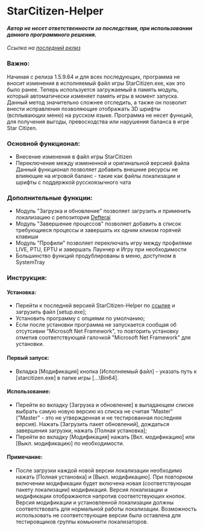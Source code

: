# StarCitizen-Helper

#### *Автор не несет ответственности за последствия, при использовании данного программного решения.*
*Ссылка на [последний релиз](https://github.com/Shin0by/StarCitizen-Helper/releases/latest)*

### Важно:
Начиная с релиза 1.5.9.64 и для всех последующих, программа не вносит изменения в исполняемый файл игры StarCitizen.exe, как это было ранее. Теперь используется загружаемый в память модуль, который автоматически изменяет память игры в момент запуска. Данный метод значительно сложнее отследить, а также он позволит внести исправления позволяющие отображать 3D шрифты (всплывающих меню) на русском языке.
Программа не несет функций, для получения выгоды, превосходства или нарушения баланса в игре Star Citizen.

### Основной функционал:
  * Внесение изменения в файл игры StarCitizen
  * Переключение между измененной и оригинальной версией файла
Данный функционал позволяет добавить внешние ресурсы не влияющие на игровой баланс - такие как файлы локализации и шрифты с поддержкой русскоязычного чата

### Дополнительные функции:
  * Модуль "Загрузка и обновление" позволяет загрузить и применить локализацию с репозитория [Defterai]( https://github.com/defterai/StarCitizenModding)
  * Модуль "Завершение процессов" позволяет добавить в список требующиеся процессы и завершать их одним кликом горячей клавиши
  * Модуль "Профили" позволяет переключать игру между профилями LIVE, PTU, EPTU и завершать Лаунчер и Игру при необходимости
  * Большинство функций продублированы в меню, доступном в SystemTray

### Инструкция:
#### Установка:
* Перейти к последней версией StarCitizen-Helper по [ссылке](https://github.com/Shin0by/StarCitizen-Helper/releases/latest) и загрузить файл [setup.exe];
* Установить программу с опциями по умолчанию;
* Если после установки программа не запускается сообщая об отсутсивии "Microsoft Net Framework", то повторить установку отметив соответствующей галочкой "Microsoft Net Framework" для установки.
#### Первый запуск:
* Вкладка [Модификация] кнопка [Исполняемый файл] - указать путь к [starcitizen.exe] в папке игры [...\Bin64].
#### Использование:
* Перейти во вкладку [Загрузка и обновление] в выпадающем списке выбрать самую новую версию из списка не считая "Master" ("Master" - это не утвержденная и не тестированная последняя версия). Нажать [Загрузить пакет обновлений], дождаться завершения загрузки, нажать [Полная установка];
* Перейти во вкладку [Модификация] нажать [Вкл. модификацию] или [Выкл. модификацию] по необходимости.
#### Примечание:
* После загрузки каждой новой версии локализации необходимо нажать [Полная установка] и [Выкл. модификацию]. При повторном включении модификации будет включена новая (соответствующая пакету локализации) модификация. Версия локализации и модификации отображаются напротив соответствующих кнопок. Версия модификации и установленной локализации должны соответствовать для нормальной работы локализации. Возможность использовать не соответствующие версии была оставлена для тестировщиков группы комьюнити локализаторов.
